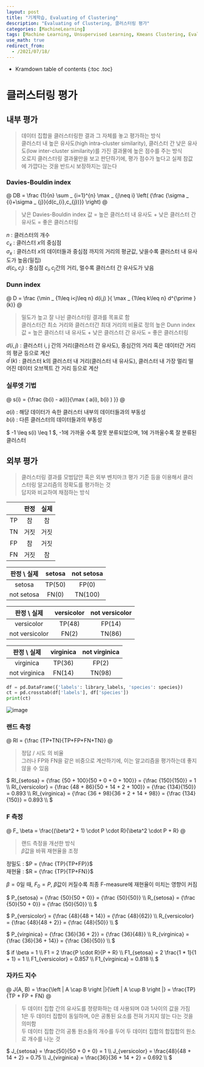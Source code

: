 ```yaml
---
layout: post
title: "기계학습, Evaluating of Clustering"
description: "Evaluating of Clustering, 클러스터링 평가"
categories: [MachineLearning]
tags: [Machine Learning, Unsupervised Learning, Kmeans Clustering, Evaluating of Clustering]
use_math: true
redirect_from:
  - /2021/07/18/
---
```


* Kramdown table of contents
{:toc .toc}      


# 클러스터링 평가

## 내부 평가

> 데이터 집합을 클러스터링한 결과 그 자체를 놓고 평가하는 방식         
> 클러스터 내 높은 유사도(high intra-cluster similarity), 클러스터 간 낮은 유사도(low inter-cluster similarity)를 가진 결과물에 높은 점수를 주는 방식         
> 오로지 클러스터링 결과물만을 보고 판단하기에, 평가 점수가 높다고 실제 참값에 가깝다는 것을 반드시 보장하지는 않는다          

### Davies-Bouldin index

@
 DB = \frac {1}{n} \sum _ {i=1}^{n} \max _ {j\neq i} \left( {\frac {\sigma _ {i}+\sigma _ {j}}{d(c_{i},c_{j})}} \right)
@

> 낮은 Davies-Bouldin index 값 = 높은 클러스터 내 유사도 + 낮은 클러스터 간 유사도 = 좋은 클러스터링   

$n$ : 클러스터의 개수      
$c_ x$ : 클러스터 $x$의 중심점         
$\sigma_ x$ : 클러스터 $x$의 데이터들과 중심점 까지의 거리의 평균값, 낮을수록 클러스터 내 유사도가 높음(밀집)         
$d(c_ i, c_ j)$ : 중심점 $c_ i, c_ j$간의 거리, 멀수록 클러스터 간 유사도가 낮음        

### Dunn index

@
D = \frac {\min _ {1\leq i<j\leq n} d(i,j) }{ \max _ {1\leq k\leq n} d^{\prime }(k)}
@

> 밀도가 높고 잘 나뉜 클러스터링 결과를 목표로 함    
> 클러스터간 최소 거리와 클러스터간 최대 거리의 비율로 정의
> 높은 Dunn index 값 = 높은 클러스터 내 유사도 + 낮은 클러스터 간 유사도  = 좋은 클러스터링


$d(i,j)$ : 클러스터 i, j 간의 거리(클러스터 간 유사도), 중심간의 거리 혹은 데이터간 거리의 평균 등으로 계산     
$d^{\prime }(k)$ : 클러스터 k의 클러스터 내 거리(클러스터 내 유사도), 클러스터 내 가장 멀리 떨어진 데이터 오브젝트 간 거리 등으로 계산           


### 실루엣 기법


@
s(i) = {\frac {b(i) - a(i)}{\max ( a(i), b(i) ) }}
@


$a(i)$ : 해당 데이터가 속한 클러스터 내부의 데이터들과의 부동성          
$b(i)$ : 다른 클러스터의 데이터들과의 부동성      

$ -1 \leq s(i) \leq  1 $, -1에 가까울 수록 잘못 분류되었으며, 1에 가까울수록 잘 분류된 클러스터


## 외부 평가

> 클러스터링 결과를 모범답안 혹은 외부 벤치마크 평가 기준 등을 이용해서 클러스터링 알고리즘의 정확도를 평가하는 것              
> 답지와 비교하여 채점하는 방식               

| | 판정 | 실제 |
|:----:|:----:|:----:|
|TP|참|참|
|TN|거짓|거짓|
|FP|참|거짓|
|FN|거짓|참|

| 판정 \ 실제 | setosa | not setosa |
|:-----------:|:------:|:----------:|
|    setosa   | TP(50) |    FP(0)   |
|  not setosa |  FN(0) |   TN(100)  |

|   판정 \ 실제  | versicolor | not versicolor |
|:--------------:|:----------:|:--------------:|
|   versicolor   |   TP(48)   |     FP(14)     |
| not versicolor |    FN(2)   |     TN(86)     |

|  판정 \ 실제  | virginica | not virginica |
|:-------------:|:---------:|:-------------:|
|   virginica   |   TP(36)  |     FP(2)     |
| not virginica |   FN(14)  |     TN(98)    |



~~~ python
df = pd.DataFrame({'labels': library_labels, 'species': species})
ct = pd.crosstab(df['labels'], df['species'])
print(ct)
~~~

![image](https://user-images.githubusercontent.com/32366711/125423582-0744284d-f50b-4b6e-a476-d0632b653f5e.png)



### 랜드 측정

@
RI = {\frac {TP+TN}{TP+FP+FN+TN}}
@

> 정답 / 시도 의 비율         
> 그러나 FP와 FN을 같은 비중으로 계산하기에, 이는 알고리즘을 평가하는데 좋지 않을 수 있음        

$
RI_{setosa} = {\frac {50 + 100}{50 + 0 + 0 + 100}} =  {\frac {150}{150}} = 1 \\\ 
RI_{versicolor} = {\frac {48 + 86}{50 + 14 + 2 + 100}} =  {\frac {134}{150}} = 0.893 \\\ 
RI_{virginica} = {\frac {36 + 98}{36 + 2 + 14 + 98}} =  {\frac {134}{150}} = 0.893 \\\ 
$


### F 측정

@
F_ \beta = \frac{(\beta^2 + 1) \cdot  P \cdot  R}{\beta^2 \cdot  P + R}
@

> 랜드 측정을 개선한 방식       
> $\beta$값을 바꿔 재현율을 조정         

정밀도 : $P =  {\frac {TP}{TP+FP}}$         
재현율 : $R =  {\frac {TP}{TP+FN}}$           

$\beta = 0$일 때, $F_ 0 = P$, $\beta$값이 커질수록 최종 F-measure에 재현율이 미치는 영향이 커짐

$
P_{setosa} = {\frac {50}{50 + 0}} =  {\frac {50}{50}} \\\ 
R_{setosa} = {\frac {50}{50 + 0}} =  {\frac {50}{50}} \\\ 
$

$
P_{versicolor} = {\frac {48}{48 + 14}} =  {\frac {48}{62}} \\\ 
R_{versicolor} = {\frac {48}{48 + 2}} =  {\frac {48}{50}} \\\ 
$

$
P_{virginica} = {\frac {36}{36 + 2}} =  {\frac {36}{48}} \\\ 
R_{virginica} = {\frac {36}{36 + 14}} =  {\frac {36}{50}} \\\ 
$

$
if \beta = 1 \\\ 
F1 = 2 \frac{P \cdot  R}{P + R} \\\ 
F1_{setosa} = 2 \frac{1 * 1}{1 + 1} = 1 \\\ 
F1_{versicolor} = 0.857 \\\ 
F1_{virginica} = 0.818 \\\ 
$


### 자카드 지수

@
J(A, B) = \frac{\left | A \cap B \right |}{\left | A \cup B \right |} = \frac{TP}{TP + FP + FN}
@

> 두 데이터 집합 간의 유사도를 졍량화하는 데 사용되며 0과 1사이의 값을 가짐           
> 1은 두 데이터 집합이 동일하며, 0은 공통된 요소를 전혀 가지지 않는 다는 것을 의미함       
> 두 데이터 집합 간의 공통 원소들의 개수를 두어 두 데이터 집합의 합집합의 원소로 개수를 나눈 것           

$
J_{setosa} = \frac{50}{50 + 0 + 0} = 1 \\\ 
J_{versicolor} = \frac{48}{48 + 14 + 2}  = 0.75 \\\ 
J_{virginica} = \frac{36}{36 + 14 + 2} = 0.692 \\\ 
$
